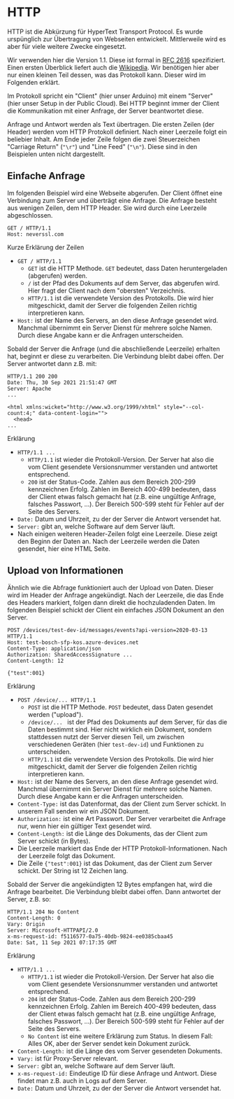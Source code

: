 # HTTP

HTTP ist die Abkürzung für HyperText Transport Protocol. Es wurde urspünglich zur Übertragung von Webseiten entwickelt. Mittlerweile wird es aber für viele weitere Zwecke eingesetzt.

Wir verwenden hier die Version 1.1. Diese ist formal in [RFC 2616](https://datatracker.ietf.org/doc/html/rfc2616) spezifiziert. Einen ersten Überblick liefert auch die [Wikipedia](https://de.wikipedia.org/wiki/Hypertext_Transfer_Protocol). Wir benötigen hier aber nur einen kleinen Teil dessen, was das Protokoll kann. Dieser wird im Folgenden erklärt.

Im Protokoll spricht ein "Client" (hier unser Arduino) mit einem "Server" (hier unser Setup in der Public Cloud). Bei HTTP beginnt immer der Client die Kommunikation mit einer Anfrage, der Server beantwortet diese. 

Anfrage und Antwort werden als Text übertragen. Die ersten Zeilen (der Header) werden vom HTTP Protokoll definiert. Nach einer Leerzeile folgt ein beliebier Inhalt. Am Ende jeder Zeile folgen die zwei Steuerzeichen "Carriage Return" (`"\r"`) und "Line Feed" (`"\n"`). Diese sind in den Beispielen unten nicht dargestellt.

## Einfache Anfrage

Im folgenden Beispiel wird eine Webseite abgerufen. Der Client öffnet eine Verbindung zum Server und überträgt eine Anfrage. Die Anfrage besteht aus wenigen Zeilen, dem HTTP Header. Sie wird durch eine Leerzeile abgeschlossen.

```
GET / HTTP/1.1
Host: neverssl.com

```

Kurze Erklärung der Zeilen

* `GET / HTTP/1.1`
    * `GET` ist die HTTP Methode. `GET` bedeutet, dass Daten heruntergeladen (abgerufen) werden.
    * `/` ist der Pfad des Dokuments auf dem Server, das abgerufen wird. Hier fragt der Client nach dem "obersten" Verzeichnis.
    * `HTTP/1.1` ist die verwendete Version des Protokolls. Die wird hier mitgeschickt, damit der Server die folgenden Zeilen richtig interpretieren kann.
* `Host:` ist der Name des Servers, an den diese Anfrage gesendet wird. Manchmal übernimmt ein Server Dienst für mehrere solche Namen. Durch diese Angabe kann er die Anfragen unterscheiden.


Sobald der Server die Anfrage (und die abschließende Leerzeile) erhalten hat, beginnt er diese zu verarbeiten. Die Verbindung bleibt dabei offen. Der Server antwortet dann z.B. mit:

```
HTTP/1.1 200 200
Date: Thu, 30 Sep 2021 21:51:47 GMT
Server: Apache
...

<html xmlns:wicket="http://www.w3.org/1999/xhtml" style="--col-count:4;" data-content-login="">
  <head>
...
```

Erklärung

* `HTTP/1.1 ...`
    * `HTTP/1.1` ist wieder die Protokoll-Version. Der Server hat also die vom Client gesendete Versionsnummer verstanden und antwortet entsprechend.
    * `200` ist der Status-Code. Zahlen aus dem Bereich 200-299 kennzeichnen Erfolg. Zahlen im Bereich 400-499 bedeuten, dass der Client etwas falsch gemacht hat (z.B. eine ungültige Anfrage, falsches Passwort, ...). Der Bereich 500-599 steht für Fehler auf der Seite des Servers.
* `Date:` Datum und Uhrzeit, zu der der Server die Antwort versendet hat.
* `Server:` gibt an, welche Software auf dem Server läuft.
* Nach einigen weiteren Header-Zeilen folgt eine Leerzeile. Diese zeigt den Beginn der Daten an. Nach der Leerzeile werden die Daten gesendet, hier eine HTML Seite.


## Upload von Informationen

Ähnlich wie die Abfrage funktioniert auch der Upload von Daten. Dieser wird im Header der Anfrage angekündigt. Nach der Leerzeile, die das Ende des Headers markiert, folgen dann direkt die hochzuladenden Daten. Im folgenden Beispiel schickt der Client ein einfaches JSON Dokument an den Server.

```
POST /devices/test-dev-id/messages/events?api-version=2020-03-13 HTTP/1.1
Host: test-bosch-sfp-kos.azure-devices.net
Content-Type: application/json
Authorization: SharedAccessSignature ...
Content-Length: 12

{"test":001}
```

Erklärung 

* `POST /device/... HTTP/1.1`
    * `POST` ist die HTTP Methode. `POST` bedeutet, dass Daten gesendet werden ("upload"). 
    * `/device/... ` ist der Pfad des Dokuments auf dem Server, für das die Daten bestimmt sind. Hier nicht wirklich ein Dokument, sondern stattdessen nutzt der Server diesen Teil, um zwischen verschiedenen Geräten (hier `test-dev-id`) und Funktionen zu unterscheiden.
    * `HTTP/1.1` ist die verwendete Version des Protokolls. Die wird hier mitgeschickt, damit der Server die folgenden Zeilen richtig interpretieren kann.
* `Host:` ist der Name des Servers, an den diese Anfrage gesendet wird. Manchmal übernimmt ein Server Dienst für mehrere solche Namen. Durch diese Angabe kann er die Anfragen unterscheiden.
* `Content-Type:` ist das Datenformat, das der Client zum Server schickt. In unserem Fall senden wir ein JSON Dokument.
* `Authorization:` ist eine Art Passwort. Der Server verarbeitet die Anfrage nur, wenn hier ein gültiger Text gesendet wird.
* `Content-Length:` ist die Länge des Dokuments, das der Client zum Server schickt (in Bytes).
* Die Leerzeile markiert das Ende der HTTP Protokoll-Informationen. Nach der Leerzeile folgt das Dokument.
* Die Zeile `{"test":001}` ist das Dokument, das der Client zum Server schickt. Der String ist 12 Zeichen lang.

Sobald der Server die angekündigten 12 Bytes empfangen hat, wird die Anfrage bearbeitet. Die Verbindung bleibt dabei offen. Dann antwortet der Server, z.B. so:

```
HTTP/1.1 204 No Content
Content-Length: 0
Vary: Origin
Server: Microsoft-HTTPAPI/2.0
x-ms-request-id: f5116577-0a75-40db-9824-ee0385cbaa45
Date: Sat, 11 Sep 2021 07:17:35 GMT

```

Erklärung

* `HTTP/1.1 ...`
    * `HTTP/1.1` ist wieder die Protokoll-Version. Der Server hat also die vom Client gesendete Versionsnummer verstanden und antwortet entsprechend.
    * `204` ist der Status-Code. Zahlen aus dem Bereich 200-299 kennzeichnen Erfolg. Zahlen im Bereich 400-499 bedeuten, dass der Client etwas falsch gemacht hat (z.B. eine ungültige Anfrage, falsches Passwort, ...). Der Bereich 500-599 steht für Fehler auf der Seite des Servers.
    * `No Content` ist eine weitere Erklärung zum Status. In diesem Fall: Alles OK, aber der Server sendet kein Dokument zurück.
* `Content-Length:` ist die Länge des vom Server gesendeten Dokuments.
* `Vary:` ist für Proxy-Server relevant.
* `Server:` gibt an, welche Software auf dem Server läuft.
* `x-ms-request-id:` Eindeutige ID für diese Anfrage und Antwort. Diese findet man z.B. auch in Logs auf dem Server.
* `Date:` Datum und Uhrzeit, zu der der Server die Antwort versendet hat.